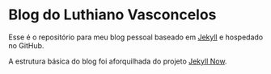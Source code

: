 # Blog do Luthiano Vasconcelos

Esse é o repositório para meu blog pessoal baseado em [Jekyll](http://github.com/jekyll/jekyll) e hospedado no GitHub.

A estrutura básica do blog foi aforquilhada do projeto [Jekyll Now](http://github.com/barryclark/jekyll-now).